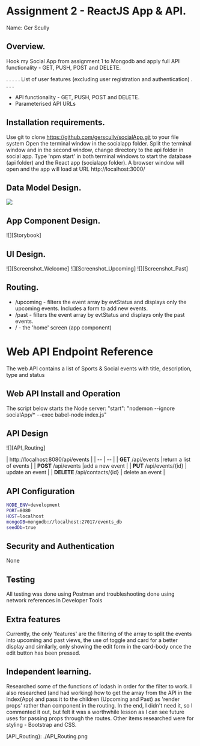 # Assignment 2 - ReactJS App & API.

Name: Ger Scully

## Overview.
Hook my Social App from assignment 1 to Mongodb and apply full API functionality - GET, PUSH, POST and DELETE.


 . . . . . List of user features (excluding user registration and authentication) . . . . 
 
 + API functionality - GET, PUSH, POST and DELETE.
 + Parameterised API URLs


## Installation requirements.

Use git to clone https://github.com/gerscully/socialApp.git to your file system
Open the terminal window in the socialapp folder. 
Split the terminal window and in the second window, change directory to the api folder in social app. 
Type 'npm start' in both terminal windows to start the database (api folder) and the React app (socialapp folder).
A browser window will open and the app will load at URL http://localhost:3000/

## Data Model Design.

![][model]

## App Component Design.

![][Storybook]


## UI Design.

![][Screenshot_Welcome]
![][Screenshot_Upcoming]
![][Screenshot_Past]

## Routing.
 
+ /upcoming - filters the event array by evtStatus and displays only the upcoming events. Includes a form to add new events.
+ /past - filters the event array by evtStatus and displays only the past events.
+ / - the 'home' screen (app component)


# Web API Endpoint Reference
The web API contains a list of Sports & Social events with title, description, type and status

## Web API Install and Operation

The script below starts the Node server: 
"start": "nodemon --ignore socialApp/* --exec babel-node index.js"

## API Design

![][API_Routing]

| http://localhost:8080/api/events |
| -- | -- |
| **GET** /api/events |return a list of events |
| **POST** /api/events |add a new event |
| **PUT** /api/events/{id} | update an event |
| **DELETE** /api/contacts/{id} | delete an event |

## API Configuration
~~~bash
NODE_ENV=development
PORT=8080
HOST=localhost
mongoDB=mongodb://localhost:27017/events_db
seedDb=true
~~~

## Security and Authentication
None

## Testing
All testing was done using Postman and troubleshooting done using network references in Developer Tools

## Extra features

Currently, the only 'features' are the filtering of the array to split the events into upcoming and past views, the use of toggle and card for a better display and similarly, only showing the edit form in the card-body once the edit button has been pressed.

## Independent learning.

Researched some of the functions of lodash in order for the filter to work. 
I also researched (and had working) how to get the array from the API in the Index(App) and pass it to the children (Upcoming and Past) as 'render props' rather than component in the routing. In the end, I didn't need it, so I commented it out, but felt it was a worthwhile lesson as I can see future uses for passing props through the routes. Other items researched were for styling - Bootstrap and CSS.



[model]: ./data.jpg
[image3]: ./screen.png
[stories]: ./storybook.png
[image4]: ./testing.png
[API_Routing}: ./API_Routing.png